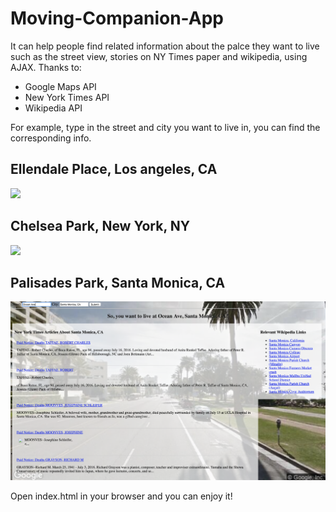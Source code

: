 # Moving-Companion-App
It can help people find related information about the palce they want to live such as the street view, stories on NY Times paper and wikipedia, using AJAX.
Thanks to:
- Google Maps API
- New York Times API
- Wikipedia API

For example, type in the street and city you want to live in, you can find the corresponding info.
## Ellendale Place, Los angeles, CA
<img src="https://github.com/yuxuanchou999/Moving-Companion-App/blob/master/screenshots/Ellendale%20Pl.png">

## Chelsea Park, New York, NY
<img src="https://github.com/yuxuanchou999/Moving-Companion-App/blob/master/screenshots/Chelsea%20Park.png">

## Palisades Park, Santa Monica, CA
<img src="https://github.com/yuxuanchou999/Moving-Companion-App/blob/master/screenshots/Santa%20Monica.png">

Open index.html in your browser and you can enjoy it!
